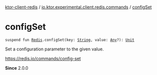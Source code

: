 [ktor-client-redis](../index.md) / [io.ktor.experimental.client.redis.commands](index.md) / [configSet](./config-set.md)

# configSet

`suspend fun `[`Redis`](../io.ktor.experimental.client.redis/-redis/index.md)`.configSet(key: `[`String`](https://kotlinlang.org/api/latest/jvm/stdlib/kotlin/-string/index.html)`, value: `[`Any`](https://kotlinlang.org/api/latest/jvm/stdlib/kotlin/-any/index.html)`?): `[`Unit`](https://kotlinlang.org/api/latest/jvm/stdlib/kotlin/-unit/index.html)

Set a configuration parameter to the given value.

https://redis.io/commands/config-set

**Since**
2.0.0

